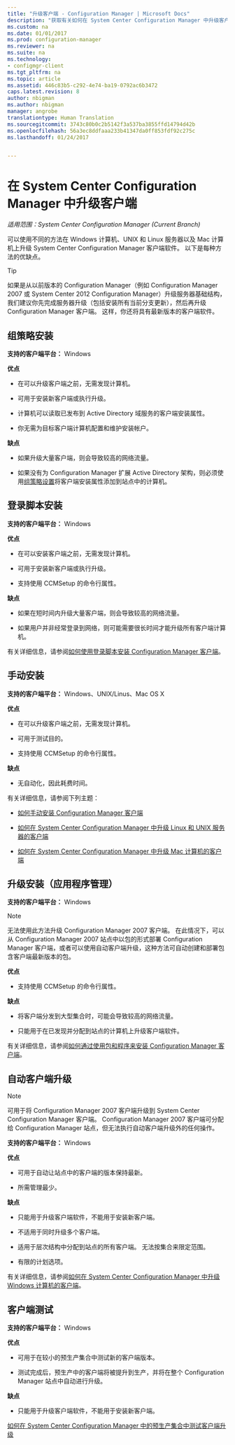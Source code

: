 ```yaml
---
title: "升级客户端 - Configuration Manager | Microsoft Docs"
description: "获取有关如何在 System Center Configuration Manager 中升级客户端的信息。"
ms.custom: na
ms.date: 01/01/2017
ms.prod: configuration-manager
ms.reviewer: na
ms.suite: na
ms.technology:
- configmgr-client
ms.tgt_pltfrm: na
ms.topic: article
ms.assetid: 446c83b5-c292-4e74-ba19-0792ac6b3472
caps.latest.revision: 8
author: nbigman
ms.author: nbigman
manager: angrobe
translationtype: Human Translation
ms.sourcegitcommit: 3743c80b0c2b5142f3a537ba3855ffd14794d42b
ms.openlocfilehash: 56a3ec8ddfaaa233b41347da0ff853fdf92c275c
ms.lasthandoff: 01/24/2017


---
```

# <a name="upgrade-clients-in-system-center-configuration-manager"></a>在 System Center Configuration Manager 中升级客户端

*适用范围：System Center Configuration Manager (Current Branch)*

可以使用不同的方法在 Windows 计算机、UNIX 和 Linux 服务器以及 Mac 计算机上升级 System Center Configuration Manager 客户端软件。 以下是每种方法的优缺点。  

> [!TIP]  
>  如果是从以前版本的 Configuration Manager（例如 Configuration Manager 2007 或 System Center 2012 Configuration Manager）升级服务器基础结构，我们建议你先完成服务器升级（包括安装所有当前分支更新），然后再升级 Configuration Manager 客户端。 这样，你还将具有最新版本的客户端软件。  

## <a name="group-policy-installation"></a>组策略安装  
 **支持的客户端平台：** Windows  

 **优点**  

-   在可以升级客户端之前，无需发现计算机。  

-   可用于安装新客户端或执行升级。  

-   计算机可以读取已发布到 Active Directory 域服务的客户端安装属性。  

-   你无需为目标客户端计算机配置和维护安装帐户。  

 **缺点**  

-   如果升级大量客户端，则会导致较高的网络流量。  

-   如果没有为 Configuration Manager 扩展 Active Directory 架构，则必须使用[组策略设置](../../../../core/clients/deploy/deploy-clients-to-windows-computers.md#BKMK_ClientGP)将客户端安装属性添加到站点中的计算机。  


## <a name="logon-script-installation"></a>登录脚本安装  
 **支持的客户端平台：** Windows  

 **优点**  

-   在可以安装客户端之前，无需发现计算机。  

-   可用于安装新客户端或执行升级。  

-   支持使用 CCMSetup 的命令行属性。  

 **缺点**  

-   如果在短时间内升级大量客户端，则会导致较高的网络流量。  

-   如果用户并非经常登录到网络，则可能需要很长时间才能升级所有客户端计算机。  

 有关详细信息，请参阅[如何使用登录脚本安装 Configuration Manager 客户端](../../../../core/clients/deploy/deploy-clients-to-windows-computers.md#BKMK_ClientLogonScript)。  

## <a name="manual-installation"></a>手动安装  
 **支持的客户端平台：** Windows、UNIX/Linus、Mac OS X  

 **优点**  

-   在可以升级客户端之前，无需发现计算机。  

-   可用于测试目的。  

-   支持使用 CCMSetup 的命令行属性。  

 **缺点**  

-   无自动化，因此耗费时间。  

 有关详细信息，请参阅下列主题：  

-   [如何手动安装 Configuration Manager 客户端](../../../../core/clients/deploy/deploy-clients-to-windows-computers.md#BKMK_Manual)  

-   [如何在 System Center Configuration Manager 中升级 Linux 和 UNIX 服务器的客户端](../../../../core/clients/manage/upgrade/upgrade-clients-for-linux-and-unix-servers.md)  

-   [如何在 System Center Configuration Manager 中升级 Mac 计算机的客户端](../../../../core/clients/manage/upgrade/upgrade-clients-on-mac-computers.md)  

## <a name="upgrade-installation-application-management"></a>升级安装（应用程序管理）  
 **支持的客户端平台：** Windows  

> [!NOTE]  
>  无法使用此方法升级 Configuration Manager 2007 客户端。 在此情况下，可以从 Configuration Manager 2007 站点中以包的形式部署 Configuration Manager 客户端，或者可以使用自动客户端升级，这种方法可自动创建和部署包含客户端最新版本的包。  

 **优点**  

-   支持使用 CCMSetup 的命令行属性。  

 **缺点**  

-   将客户端分发到大型集合时，可能会导致较高的网络流量。  

-   只能用于在已发现并分配到站点的计算机上升级客户端软件。  

 有关详细信息，请参阅[如何通过使用包和程序来安装 Configuration Manager 客户端](../../../../core/clients/deploy/deploy-clients-to-windows-computers.md#BKMK_ClientApp)。  

## <a name="automatic-client-upgrade"></a>自动客户端升级  

> [!NOTE]  
>  可用于将 Configuration Manager 2007 客户端升级到 System Center Configuration Manager 客户端。 Configuration Manager 2007 客户端可分配给 Configuration Manager 站点，但无法执行自动客户端升级外的任何操作。  

 **支持的客户端平台：** Windows  

 **优点**  

-   可用于自动让站点中的客户端的版本保持最新。  

-   所需管理最少。  

 **缺点**  

-   只能用于升级客户端软件，不能用于安装新客户端。  

-   不适用于同时升级多个客户端。  

-   适用于层次结构中分配到站点的所有客户端。 无法按集合来限定范围。  

-   有限的计划选项。  

 有关详细信息，请参阅[如何在 System Center Configuration Manager 中升级 Windows 计算机的客户端](../../../../core/clients/manage/upgrade/upgrade-clients-for-windows-computers.md)。  

## <a name="client-testing"></a>客户端测试  
 **支持的客户端平台：** Windows  

 **优点**  

-   可用于在较小的预生产集合中测试新的客户端版本。  

-   测试完成后，预生产中的客户端将被提升到生产，并将在整个 Configuration Manager 站点中自动进行升级。  

 **缺点**  

-   只能用于升级客户端软件，不能用于安装新客户端。  

 [如何在 System Center Configuration Manager 中的预生产集合中测试客户端升级](../../../../core/clients/manage/upgrade/test-client-upgrades.md)  

